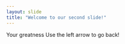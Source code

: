 ```yaml
---
layout: slide
title: "Welcome to our second slide!"
---
```

Your greatness
Use the left arrow to go back!
